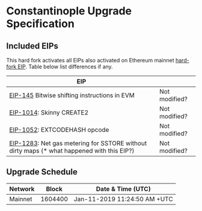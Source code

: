 # Constantinople Upgrade Specification

## Included EIPs

This hard fork activates all EIPs also activated on Ethereum mainnet [hard-fork EIP](https://eips.ethereum.org/EIPS/eip-1013).
Table below list differences if any.

| EIP |  |
| - | - |
| [EIP-145](https://eips.ethereum.org/EIPs/eip-145:) Bitwise shifting instructions in EVM | Not modified? |
| [EIP-1014](https://eips.ethereum.org/EIPs/eip-1014): Skinny CREATE2 | Not modified? |
| [EIP-1052](https://eips.ethereum.org/EIPs/eip-1052): EXTCODEHASH opcode | Not modified? |
| [EIP-1283](https://eips.ethereum.org/EIPs/eip-1283): Net gas metering for SSTORE without dirty maps (* what happened with this EIP?) | Not modified? |


## Upgrade Schedule

| Network | Block   | Date & Time (UTC)             | 
| ------- | ------- | ----------------------------- | 
| Mainnet | 1604400 | Jan-11-2019 11:24:50 AM +UTC  | 

